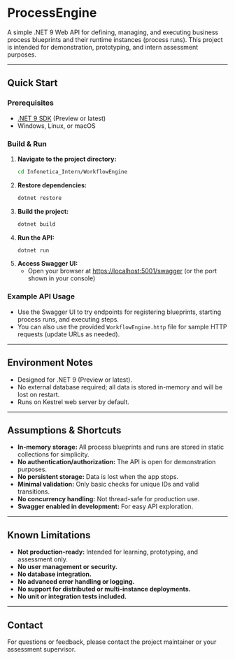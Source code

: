 # ProcessEngine

A simple .NET 9 Web API for defining, managing, and executing business process blueprints and their runtime instances (process runs). This project is intended for demonstration, prototyping, and intern assessment purposes.

---

## Quick Start

### Prerequisites
- [.NET 9 SDK](https://dotnet.microsoft.com/en-us/download/dotnet/9.0) (Preview or latest)
- Windows, Linux, or macOS

### Build & Run

1. **Navigate to the project directory:**
   ```sh
   cd Infonetica_Intern/WorkflowEngine
   ```
2. **Restore dependencies:**
   ```sh
   dotnet restore
   ```
3. **Build the project:**
   ```sh
   dotnet build
   ```
4. **Run the API:**
   ```sh
   dotnet run
   ```
5. **Access Swagger UI:**
   - Open your browser at [https://localhost:5001/swagger](https://localhost:5001/swagger) (or the port shown in your console)

### Example API Usage
- Use the Swagger UI to try endpoints for registering blueprints, starting process runs, and executing steps.
- You can also use the provided `WorkflowEngine.http` file for sample HTTP requests (update URLs as needed).

---

## Environment Notes
- Designed for .NET 9 (Preview or latest).
- No external database required; all data is stored in-memory and will be lost on restart.
- Runs on Kestrel web server by default.

---

## Assumptions & Shortcuts
- **In-memory storage:** All process blueprints and runs are stored in static collections for simplicity.
- **No authentication/authorization:** The API is open for demonstration purposes.
- **No persistent storage:** Data is lost when the app stops.
- **Minimal validation:** Only basic checks for unique IDs and valid transitions.
- **No concurrency handling:** Not thread-safe for production use.
- **Swagger enabled in development:** For easy API exploration.

---

## Known Limitations
- **Not production-ready:** Intended for learning, prototyping, and assessment only.
- **No user management or security.**
- **No database integration.**
- **No advanced error handling or logging.**
- **No support for distributed or multi-instance deployments.**
- **No unit or integration tests included.**

---

## Contact
For questions or feedback, please contact the project maintainer or your assessment supervisor.


